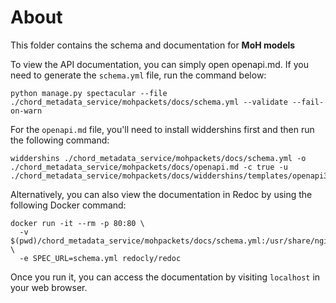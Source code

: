 # About

This folder contains the schema and documentation for **MoH models**

To view the API documentation, you can simply open openapi.md. If you need to generate the `schema.yml` file, run the command below:

```
python manage.py spectacular --file ./chord_metadata_service/mohpackets/docs/schema.yml --validate --fail-on-warn
```

For the `openapi.md` file, you'll need to install widdershins first and then run the following command:

```
widdershins ./chord_metadata_service/mohpackets/docs/schema.yml -o ./chord_metadata_service/mohpackets/docs/openapi.md -c true -u ./chord_metadata_service/mohpackets/docs/widdershins/templates/openapi3
```

Alternatively, you can also view the documentation in Redoc by using the following Docker command:

```
docker run -it --rm -p 80:80 \
  -v $(pwd)/chord_metadata_service/mohpackets/docs/schema.yml:/usr/share/nginx/html/schema.yml \
  -e SPEC_URL=schema.yml redocly/redoc
```

Once you run it, you can access the documentation by visiting `localhost` in your web browser.